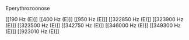 Eperythrozoonose

[[190 Hz (E)]]
[[400 Hz (E)]]
[[950 Hz (E)]]
[[322850 Hz (E)]]
[[323900 Hz (E)]]
[[323500 Hz (E)]]
[[342750 Hz (E)]]
[[346000 Hz (E)]]
[[349300 Hz (E)]]
[[923010 Hz (E)]]
